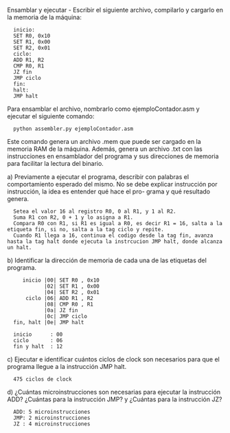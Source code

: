 Ensamblar y ejecutar - Escribir el siguiente archivo, compilarlo y cargarlo en la memoria de la máquina:
      
      inicio:
      SET R0, 0x10
      SET R1, 0x00
      SET R2, 0x01
      ciclo:
      ADD R1, R2
      CMP R0, R1
      JZ fin
      JMP ciclo
      fin:
      halt:
      JMP halt

Para ensamblar el archivo, nombrarlo como ejemploContador.asm y ejecutar el siguiente comando:
      
      python assembler.py ejemploContador.asm

Este comando genera un archivo .mem que puede ser cargado en la memoria RAM de la máquina. Además, genera un archivo .txt con las instrucciones en ensamblador del programa y sus direcciones de memoria para facilitar la lectura del binario.

a) Previamente a ejecutar el programa, describir con palabras el comportamiento esperado del mismo. No se debe explicar instrucción por instrucción, la idea es entender qué hace el pro- grama y qué resultado genera.

      Setea el valor 16 al registro R0, 0 al R1, y 1 al R2.
      Suma R1 con R2, 0 + 1 y lo asigna a R1.
      Compara R0 con R1, si R1 es igual a R0, es decir R1 = 16, salta a la etiqueta fin, si no, salta a la tag ciclo y repite.
      Cuando R1 llega a 16, continua el codigo desde la tag fin, avanza hasta la tag halt donde ejecuta la instrcucion JMP halt, donde alcanza un halt.


b) Identificar la dirección de memoria de cada una de las etiquetas del programa.

         inicio |00| SET R0 , 0x10
                |02| SET R1 , 0x00
                |04| SET R2 , 0x01
          ciclo |06| ADD R1 , R2
                |08| CMP R0 , R1
                |0a| JZ fin
                |0c| JMP ciclo
      fin, halt |0e| JMP halt

      inicio      : 00
      ciclo       : 06
      fin y halt  : 12


c) Ejecutar e identificar cuántos ciclos de clock son necesarios para que el programa llegue a la instrucción JMP halt.

      475 ciclos de clock

d) ¿Cuántas microinstrucciones son necesarias para ejecutar la instrucción ADD? ¿Cuántas para la instrucción JMP? y ¿Cuántas para la instrucción JZ?

      ADD: 5 microinstrucciones
      JMP: 2 microinstrucciones
      JZ : 4 microinstrucciones


